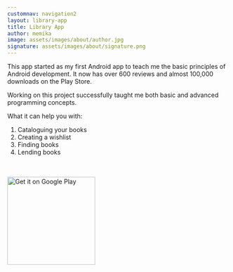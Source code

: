 ```yaml
---
customnav: navigation2
layout: library-app
title: Library App
author: memika
image: assets/images/about/author.jpg
signature: assets/images/about/signature.png
---
```


This app started as my first Android app to teach me the basic principles of Android development. It now has over 600 reviews and almost 100,000 downloads on the Play Store.

Working on this project successfully taught me both basic and advanced programming concepts.  

What it can help you with:
1. Cataloguing your books
2. Creating a wishlist
3. Finding books
4. Lending books
<br/><br/><br/>

<a href='https://play.google.com/store/apps/details?id=com.rebensburgsolutions.booklibrary&pcampaignid=pcampaignidMKT-Other-global-all-co-prtnr-py-PartBadge-Mar2515-1'><img alt='Get it on Google Play' src='https://play.google.com/intl/en_us/badges/static/images/badges/en_badge_web_generic.png' width='200'/></a>

